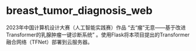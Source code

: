 # breast_tumor_diagnosis_web
2023年中国计算机设计大赛（人工智能实践赛）作品 “去“瘤”无意——基于改进Transformer的乳腺肿瘤一键诊断系统” 。使用Flask将本项目提出的Transformer融合网络（TFNet）部署到云服务器。
